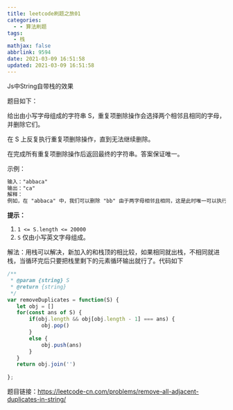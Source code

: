```yaml
---
title: leetcode刷题之旅01
categories:
  - - 算法刷题
tags:
  - 栈
mathjax: false
abbrlink: 9594
date: 2021-03-09 16:51:58
updated: 2021-03-09 16:51:58
---
```


Js中String自带栈的效果

<!-- more -->

题目如下：

给出由小写字母组成的字符串 S，重复项删除操作会选择两个相邻且相同的字母，并删除它们。

在 S 上反复执行重复项删除操作，直到无法继续删除。

在完成所有重复项删除操作后返回最终的字符串。答案保证唯一。

 

示例：

```html
输入："abbaca"
输出："ca"
解释：
例如，在 "abbaca" 中，我们可以删除 "bb" 由于两字母相邻且相同，这是此时唯一可以执行删除操作的重复项。之后我们得到字符串 "aaca"，其中又只有 "aa" 可以执行重复项删除操作，所以最后的字符串为 "ca"。
```



**提示：**

1. `1 <= S.length <= 20000`
2. `S` 仅由小写英文字母组成。



解法：用栈可以解决，新加入的和栈顶的相比较，如果相同就出栈，不相同就进栈，当循环完后只要把栈里剩下的元素循环输出就行了。代码如下

```js
/**
 * @param {string} S
 * @return {string}
 */
var removeDuplicates = function(S) {
   let obj = []
   for(const ans of S) {
       if(obj.length && obj[obj.length - 1] === ans) {
           obj.pop()
       }
       else {
           obj.push(ans)
       }
   }
   return obj.join('')
   
};
```



题目链接：https://leetcode-cn.com/problems/remove-all-adjacent-duplicates-in-string/

